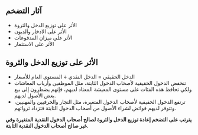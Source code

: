 ## آثار التضخم

-  الأثر على توزيع الدخل والثروة
- الأثر على الادخار والديون
-  الأثر على ميزان المدفوعات
-  الأثر على الاستثمار
## الأثر على توزيع الدخل والثروة

-  الدخل الحقيقي = الدخل النقدي ÷ المستوى العام للأسعار
-  تنخفض الدخول الحقيقية لأصحاب الدخول الثابتة، مثل الموظفين وأرباب المعاشات ولكي تحافظ هذه الفئات على مستوى المعيشة المعتاد لديهم، فإنهم يضطرون إلى بيع بعض الأصول لديهم.
-  ترتفع الدخول الحقيقية لأصحاب الدخول المتغيرة، مثل التجار والحرفيين والمهنيين، وتتوفر لديهم فوائض لشراء الأصول من أصحاب الدخول الثابتة فتزداد ثرواتهم.

**يترتب على التضخم إعادة توزيع الدخل والثروة لصالح أصحاب الدخول النقدية المتغيرة وفي غير صالح أصحاب الدخول النقدية الثابتة.**


